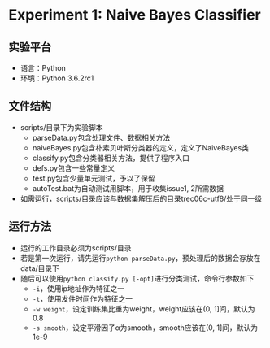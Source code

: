 # Experiment 1: Naive Bayes Classifier

## 实验平台

- 语言：Python
- 环境：Python 3.6.2rc1

## 文件结构

- scripts/目录下为实验脚本
    - parseData.py包含处理文件、数据相关方法
    - naiveBayes.py包含朴素贝叶斯分类器的定义，定义了NaiveBayes类
    - classify.py包含分类器相关方法，提供了程序入口
    - defs.py包含一些常量定义
    - test.py包含少量单元测试，予以了保留
    - autoTest.bat为自动测试用脚本，用于收集issue1, 2所需数据
- 如需运行，scripts/目录应该与数据集解压后的目录trec06c-utf8/处于同一级

## 运行方法

- 运行的工作目录必须为scripts/目录
- 若是第一次运行，请先运行`python parseData.py`，预处理后的数据会存放在data/目录下
- 随后可以使用`python classify.py [-opt]`进行分类测试，命令行参数如下
    - `-i`，使用ip地址作为特征之一
    - `-t`，使用发件时间作为特征之一
    - `-w weight`，设定训练集比重为weight，weight应该在(0, 1]间，默认为0.8
    - `-s smooth`，设定平滑因子α为smooth，smooth应该在(0, 1]间，默认为1e-9